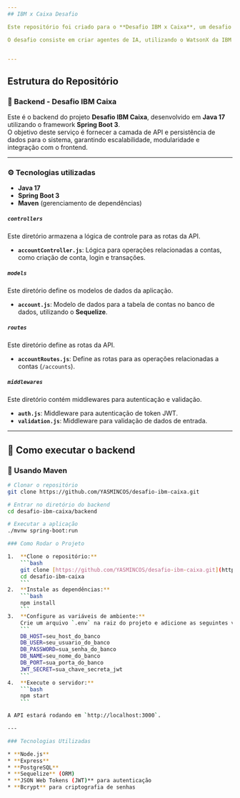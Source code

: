 ```yaml
---
## IBM x Caixa Desafio

Este repositório foi criado para o **Desafio IBM x Caixa**, um desafio de programação que foca em habilidades de desenvolvimento de software.

O desafio consiste em criar agentes de IA, utilizando o WatsonX da IBM CLOUD, que se comuniquem via API e guie o colaborador da Caixa Econômica Federal a cadastras novos problemas encontrados em sua rotina de trabalho e também ideias de soluções para problemas existentes.


---
```


## Estrutura do Repositório

### 📌 Backend - Desafio IBM Caixa

Este é o backend do projeto **Desafio IBM Caixa**, desenvolvido em **Java 17** utilizando o framework **Spring Boot 3**.  
O objetivo deste serviço é fornecer a camada de API e persistência de dados para o sistema, garantindo escalabilidade, modularidade e integração com o frontend.

---

### ⚙️ Tecnologias utilizadas

- **Java 17**  
- **Spring Boot 3**  
- **Maven** (gerenciamento de dependências)


##### `controllers`
Este diretório armazena a lógica de controle para as rotas da API.
* **`accountController.js`**: Lógica para operações relacionadas a contas, como criação de conta, login e transações.

##### `models`
Este diretório define os modelos de dados da aplicação.
* **`account.js`**: Modelo de dados para a tabela de contas no banco de dados, utilizando o **Sequelize**.

##### `routes`
Este diretório define as rotas da API.
* **`accountRoutes.js`**: Define as rotas para as operações relacionadas a contas (`/accounts`).

##### `middlewares`
Este diretório contém middlewares para autenticação e validação.
* **`auth.js`**: Middleware para autenticação de token JWT.
* **`validation.js`**: Middleware para validação de dados de entrada.

---

## 🚀 Como executar o backend

### 🔹 Usando Maven
```bash
# Clonar o repositório
git clone https://github.com/YASMINCOS/desafio-ibm-caixa.git

# Entrar no diretório do backend
cd desafio-ibm-caixa/backend

# Executar a aplicação
./mvnw spring-boot:run

### Como Rodar o Projeto

1.  **Clone o repositório:**
    ```bash
    git clone [https://github.com/YASMINCOS/desafio-ibm-caixa.git](https://github.com/YASMINCOS/desafio-ibm-caixa.git)
    cd desafio-ibm-caixa
    ```
2.  **Instale as dependências:**
    ```bash
    npm install
    ```
3.  **Configure as variáveis de ambiente:**
    Crie um arquivo `.env` na raiz do projeto e adicione as seguintes variáveis:
    ```
    DB_HOST=seu_host_do_banco
    DB_USER=seu_usuario_do_banco
    DB_PASSWORD=sua_senha_do_banco
    DB_NAME=seu_nome_do_banco
    DB_PORT=sua_porta_do_banco
    JWT_SECRET=sua_chave_secreta_jwt
    ```
4.  **Execute o servidor:**
    ```bash
    npm start
    ```

A API estará rodando em `http://localhost:3000`.

---

### Tecnologias Utilizadas

* **Node.js**
* **Express**
* **PostgreSQL**
* **Sequelize** (ORM)
* **JSON Web Tokens (JWT)** para autenticação
* **Bcrypt** para criptografia de senhas